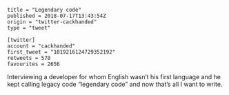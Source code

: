 ```
title = "Legendary code"
published = 2018-07-17T13:43:54Z
origin = "twitter-cackhanded"
type = "tweet"

[twitter]
account = "cackhanded"
first_tweet = "1019216124729352192"
retweets = 578
favourites = 2656
```

Interviewing a developer for whom English wasn’t his first language and he kept calling legacy code “legendary code” and now that’s all I want to write.

